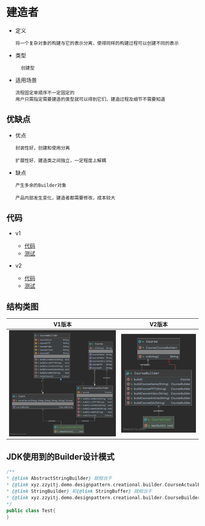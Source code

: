# 建造者

- 定义

      将一个复杂对象的构建与它的表示分离，使得同样的构建过程可以创建不同的表示

- 类型

        创建型

- 适用场景

      流程固定单顺序不一定固定的
      用户只需指定需要建造的类型就可以得到它们，建造过程及细节不需要知道
      
         
## 优缺点

- 优点

      封装性好，创建和使用分离
      
      扩展性好、建造类之间独立，一定程度上解耦

- 缺点

      产生多余的Builder对象
      
      产品内部发生变化，建造者都需要修改，成本较大

## 代码

- v1
  - [代码](../../../src/main/java/xyz/zzyitj/demo/designpattern/creational/builder)
  - [测试](../../../src/test/java/xyz/zzyitj/demo/designpattern/creational/builder/CourseBuilderTest.java)

- v2
  - [代码](../../../src/main/java/xyz/zzyitj/demo/designpattern/creational/builder/v2)
  - [测试](../../../src/test/java/xyz/zzyitj/demo/designpattern/creational/builder/v2/CourseTest.java)

## 结构类图

| V1版本 | V2版本 |
| :--------: | :--------: |
| ![BuilderV1](../../../其他/designpattern/creational/BuilderV1.png) | ![BuilderV2](../../../其他/designpattern/creational/BuilderV2.png) |

## JDK使用到的Builder设计模式

```java
/**
* {@link AbstractStringBuilder} 就相当于
* {@link xyz.zzyitj.demo.designpattern.creational.builder.CourseActualBuilder}
* {@link StringBuilder} 和{@link StringBuffer} 就相当于
* {@link xyz.zzyitj.demo.designpattern.creational.builder.CourseBuilder}
*/
public class Test{
}
```

